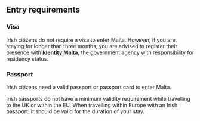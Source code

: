 ## Entry requirements

### **Visa**

Irish citizens do not require a visa to enter Malta. However, if you are staying for longer than three months, you are advised to register their presence with [**Identity Malta**](https://www.identitymalta.com/)**,** the government agency with responsibility for residency status.

### **Passport**

Irish citizens need a valid passport or passport card to enter Malta.

Irish passports do not have a minimum validity requirement while travelling to the UK or within the EU. When travelling within Europe with an Irish passport, it should be valid for the duration of your stay.